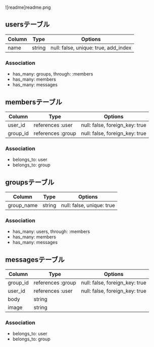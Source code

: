 ![readme]readme.png

## usersテーブル	
|Column|Type|Options|	
|-------|----|-------|	
name|string|null: false, unique: true, add_index
	
### Association	
-  has_many: groups, through: :members
-  has_many: members
-  has_many: messages
	
	
## membersテーブル	
|Column|Type|Options|	
|-------|----|-------|	
user_id|references :user|null: false, foreign_key: true	
group_id|references :group|null: false, foreign_key: true	
	
### Association	
- belongs_to: user
- belongs_to: group
	
	
## groupsテーブル	
|Column|Type|Options|	
|-------|----|-------|	
group_name|string|null: false, unique: true	
	
### Association	
-  has_many: users, through: :members
-  has_many: members
-  has_many: messages
	
	
## messagesテーブル	
|Column|Type|Options|	
|-------|----|-------|	
group_id|references :group|null: false, foreign_key: true	
user_id|references :user|null: false, foreign_key: true	
body|string|	
image|string|	
	
### Association	
-  belongs_to: user
-  belongs_to: group
